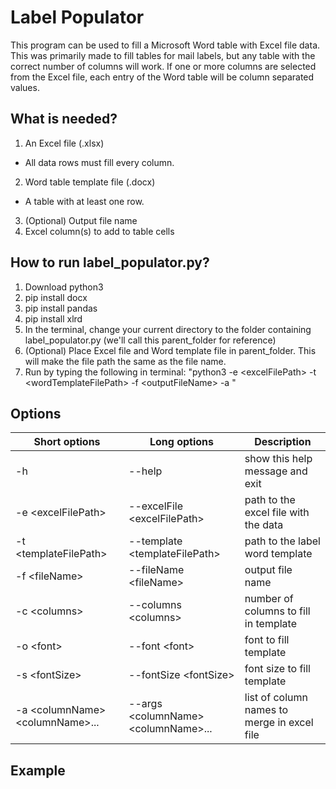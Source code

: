 # Label Populator
This program can be used to fill a Microsoft Word table with Excel file data. This was primarily made to fill tables for mail labels, but any table with the correct number of columns will work. If one or more columns are selected from the Excel file, each entry of the Word table will be column separated values.

## What is needed?
1. An Excel file (.xlsx)
  - All data rows must fill every column.
2. Word table template file (.docx)
  - A table with at least one row.
3. (Optional) Output file name
4. Excel column(s) to add to table cells

## How to run label_populator.py?
1. Download python3
2. pip install docx
3. pip install pandas
4. pip install xlrd
5. In the terminal, change your current directory to the folder containing label_populator.py (we'll call this parent_folder for reference)
6. (Optional) Place Excel file and Word template file in parent_folder. This will make the file path the same as the file name.
7. Run by typing the following in terminal: "python3 -e \<excelFilePath> -t \<wordTemplateFilePath> -f \<outputFileName> -a <listOfColumns>"

## Options
  Short options                     | Long options                          | Description                                 |
|-----------------------------------|---------------------------------------|---------------------------------------------|
| -h                                | --help                                | show this help message and exit             |
| -e \<excelFilePath>               | --excelFile \<excelFilePath>          | path to the excel file with the data        | 
| -t \<templateFilePath>            | --template \<templateFilePath>        | path to the label word template             |
| -f \<fileName>                    | --fileName \<fileName>                | output file name                            |
| -c \<columns>                     | --columns \<columns>                  | number of columns to fill in template       |
| -o \<font>                        | --font \<font>                        | font to fill template                       |
| -s \<fontSize>                    | --fontSize \<fontSize>                | font size to fill template                  |
| -a \<columnName> \<columnName>... | --args \<columnName> \<columnName>... | list of column names to merge in excel file |



## Example
